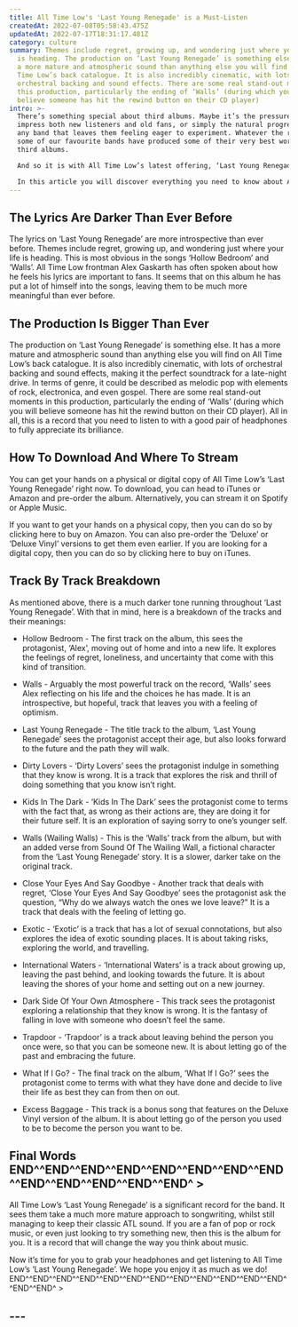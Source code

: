 ```yaml
---
title: All Time Low's 'Last Young Renegade' is a Must-Listen
createdAt: 2022-07-08T05:58:43.475Z
updatedAt: 2022-07-17T18:31:17.481Z
category: culture
summary: Themes include regret, growing up, and wondering just where your life
  is heading. The production on ‘Last Young Renegade’ is something else. It has
  a more mature and atmospheric sound than anything else you will find on All
  Time Low’s back catalogue. It is also incredibly cinematic, with lots of
  orchestral backing and sound effects. There are some real stand-out moments in
  this production, particularly the ending of ‘Walls’ (during which you will
  believe someone has hit the rewind button on their CD player)
intro: >-
  There’s something special about third albums. Maybe it’s the pressure to
  impress both new listeners and old fans, or simply the natural progression of
  any band that leaves them feeling eager to experiment. Whatever the reason,
  some of our favourite bands have produced some of their very best work with
  third albums.

  And so it is with All Time Low’s latest offering, ‘Last Young Renegade’. Following on from 2014 album ‘Future Hearts’, it is a record that sees the band in a brand-new light. Gone are the days of bouncy pop-punk anthems like ‘Crazy Endings’ or ‘Back Home Again’; instead we have a far more mature and atmospheric take on classic ATL songs like ‘Riot^^END^^END^^END^^END^^END^^END^^END^^END^^END^^END^^END^ 3>’ or ‘ Dark Side Of Your Own Atmosphere’. 

  In this article you will discover everything you need to know about All Time Low's 'Last Young Renegade'. From lyrics and themes, to production and official release date, we have got you covered!
---
```


## The Lyrics Are Darker Than Ever Before

The lyrics on ‘Last Young Renegade’ are more introspective than ever before. Themes include regret, growing up, and wondering just where your life is heading. This is most obvious in the songs ‘Hollow Bedroom’ and ‘Walls’.
All Time Low frontman Alex Gaskarth has often spoken about how he feels his lyrics are important to fans. It seems that on this album he has put a lot of himself into the songs, leaving them to be much more meaningful than ever before.

## The Production Is Bigger Than Ever

The production on ‘Last Young Renegade’ is something else. It has a more mature and atmospheric sound than anything else you will find on All Time Low’s back catalogue. It is also incredibly cinematic, with lots of orchestral backing and sound effects, making it the perfect soundtrack for a late-night drive.
In terms of genre, it could be described as melodic pop with elements of rock, electronica, and even gospel. There are some real stand-out moments in this production, particularly the ending of ‘Walls’ (during which you will believe someone has hit the rewind button on their CD player).
All in all, this is a record that you need to listen to with a good pair of headphones to fully appreciate its brilliance.

## How To Download And Where To Stream

You can get your hands on a physical or digital copy of All Time Low’s ‘Last Young Renegade’ right now. To download, you can head to iTunes or Amazon and pre-order the album. Alternatively, you can stream it on Spotify or Apple Music.

If you want to get your hands on a physical copy, then you can do so by clicking here to buy on Amazon. You can also pre-order the ‘Deluxe’ or ‘Deluxe Vinyl’ versions to get them even earlier. If you are looking for a digital copy, then you can do so by clicking here to buy on iTunes.

## Track By Track Breakdown

As mentioned above, there is a much darker tone running throughout ‘Last Young Renegade’. With that in mind, here is a breakdown of the tracks and their meanings:

- Hollow Bedroom - The first track on the album, this sees the protagonist, ‘Alex’, moving out of home and into a new life. It explores the feelings of regret, loneliness, and uncertainty that come with this kind of transition.

- Walls - Arguably the most powerful track on the record, ‘Walls’ sees Alex reflecting on his life and the choices he has made. It is an introspective, but hopeful, track that leaves you with a feeling of optimism.

- Last Young Renegade - The title track to the album, ‘Last Young Renegade’ sees the protagonist accept their age, but also looks forward to the future and the path they will walk.

- Dirty Lovers - ‘Dirty Lovers’ sees the protagonist indulge in something that they know is wrong. It is a track that explores the risk and thrill of doing something that you know isn’t right.

- Kids In The Dark - ‘Kids In The Dark’ sees the protagonist come to terms with the fact that, as wrong as their actions are, they are doing it for their future self. It is an exploration of saying sorry to one’s younger self.

- Walls (Wailing Walls) - This is the ‘Walls’ track from the album, but with an added verse from Sound Of The Wailing Wall, a fictional character from the ‘Last Young Renegade’ story. It is a slower, darker take on the original track.

- Close Your Eyes And Say Goodbye - Another track that deals with regret, ‘Close Your Eyes And Say Goodbye’ sees the protagonist ask the question, “Why do we always watch the ones we love leave?” It is a track that deals with the feeling of letting go.

- Exotic - ‘Exotic’ is a track that has a lot of sexual connotations, but also explores the idea of exotic sounding places. It is about taking risks, exploring the world, and travelling.

- International Waters - ‘International Waters’ is a track about growing up, leaving the past behind, and looking towards the future. It is about leaving the shores of your home and setting out on a new journey.

- Dark Side Of Your Own Atmosphere - This track sees the protagonist exploring a relationship that they know is wrong. It is the fantasy of falling in love with someone who doesn’t feel the same.

- Trapdoor - ‘Trapdoor’ is a track about leaving behind the person you once were, so that you can be someone new. It is about letting go of the past and embracing the future.

- What If I Go? - The final track on the album, ‘What If I Go?’ sees the protagonist come to terms with what they have done and decide to live their life as best they can from then on out.

- Excess Baggage - This track is a bonus song that features on the Deluxe Vinyl version of the album. It is about letting go of the person you used to be to become the person you want to be.

## Final Words END^^END^^END^^END^^END^^END^^END^^END^^END^^END^^END^^END^^END^ >

All Time Low’s ‘Last Young Renegade’ is a significant record for the band. It sees them take a much more mature approach to songwriting, whilst still managing to keep their classic ATL sound.
If you are a fan of pop or rock music, or even just looking to try something new, then this is the album for you. It is a record that will change the way you think about music.

Now it’s time for you to grab your headphones and get listening to All Time Low’s ‘Last Young Renegade’. We hope you enjoy it as much as we do! 
END^^END^^END^^END^^END^^END^^END^^END^^END^^END^^END^^END^^END^^END^ >
## 
## ---
